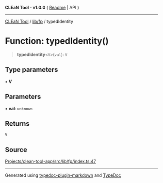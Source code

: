 **CLEaN Tool - v1.0.0** ( [Readme](../../../README.md) \| API )

***

[CLEaN Tool](../../../modules.md) / [lib/fp](../README.md) / typedIdentity

# Function: typedIdentity()

> **typedIdentity**\<`V`\>(`val`): `V`

## Type parameters

▪ **V**

## Parameters

▪ **val**: `unknown`

## Returns

`V`

## Source

[Projects/clean-tool-app/src/lib/fp/index.ts:47](https://github.com/yuckyh/clean-tool-app/)

***

Generated using [typedoc-plugin-markdown](https://www.npmjs.com/package/typedoc-plugin-markdown) and [TypeDoc](https://typedoc.org/)
